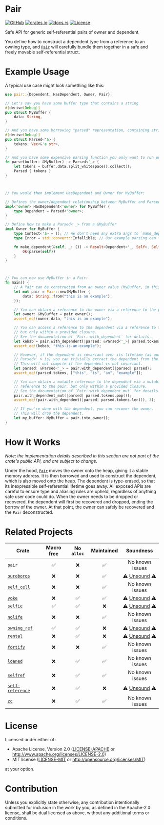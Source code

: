 # Pair

<!-- Badges -->
[![GitHub](https://img.shields.io/badge/Source-ijchen/pair-FFD639?labelColor=555555&logo=github)](https://github.com/ijchen/pair)
[![crates.io](https://img.shields.io/crates/v/pair?logo=rust)](https://crates.io/crates/pair)
[![docs.rs](https://img.shields.io/docsrs/pair?logo=docs.rs)](https://docs.rs/pair)
[![License](https://img.shields.io/crates/l/pair)](#)

Safe API for generic self-referential pairs of owner and dependent.

You define how to construct a dependent type from a reference to an owning type,
and [`Pair`] will carefully bundle them together in a safe and freely movable
self-referential struct.

# Example Usage

A typical use case might look something like this:
```rust
use pair::{Dependent, HasDependent, Owner, Pair};

// Let's say you have some buffer type that contains a string
#[derive(Debug)]
pub struct MyBuffer {
    data: String,
}

// And you have some borrowing "parsed" representation, containing string slices
#[derive(Debug)]
pub struct Parsed<'a> {
    tokens: Vec<&'a str>,
}

// And you have some expensive parsing function you only want to run once
fn parse(buffer: &MyBuffer) -> Parsed<'_> {
    let tokens = buffer.data.split_whitespace().collect();
    Parsed { tokens }
}



// You would then implement HasDependent and Owner for MyBuffer:

// Defines the owner/dependent relationship between MyBuffer and Parsed<'_>
impl<'owner> HasDependent<'owner> for MyBuffer {
    type Dependent = Parsed<'owner>;
}

// Define how to make a Parsed<'_> from a &MyBuffer
impl Owner for MyBuffer {
    type Context<'a> = (); // We don't need any extra args to `make_dependent`
    type Error = std::convert::Infallible; // Our example parsing can't fail

    fn make_dependent(&self, _: ()) -> Result<Dependent<'_, Self>, Self::Error> {
        Ok(parse(self))
    }
}



// You can now use MyBuffer in a Pair:
fn main() {
    // A Pair can be constructed from an owner value (MyBuffer, in this example)
    let mut pair = Pair::new(MyBuffer {
        data: String::from("this is an example"),
    });

    // You can obtain a reference to the owner via a reference to the pair
    let owner: &MyBuffer = pair.owner();
    assert_eq!(owner.data, "this is an example");

    // You can access a reference to the dependent via a reference to the pair,
    // but only within a provided closure.
    // See the documentation of `Pair::with_dependent` for details.
    let kebab = pair.with_dependent(|parsed: &Parsed<'_>| parsed.tokens.join("-"));
    assert_eq!(kebab, "this-is-an-example");

    // However, if the dependent is covariant over its lifetime (as our example
    // Parsed<'_> is) you can trivially extract the dependent from the closure.
    // This will not compile if the dependent is not covariant.
    let parsed: &Parsed<'_> = pair.with_dependent(|parsed| parsed);
    assert_eq!(parsed.tokens, ["this", "is", "an", "example"]);

    // You can obtain a mutable reference to the dependent via a mutable
    // reference to the pair, but only within a provided closure.
    // See the documentation of `Pair::with_dependent_mut` for details.
    pair.with_dependent_mut(|parsed| parsed.tokens.pop());
    assert_eq!(pair.with_dependent(|parsed| parsed.tokens.len()), 3);

    // If you're done with the dependent, you can recover the owner.
    // This will drop the dependent.
    let my_buffer: MyBuffer = pair.into_owner();
}
```

# How it Works

*Note: the implementation details described in this section are not part of the
crate's public API, and are subject to change.*

Under the hood, [`Pair`] moves the owner onto the heap, giving it a stable
memory address. It is then borrowed and used to construct the dependent, which
is also moved onto the heap. The dependent is type-erased, so that its
inexpressible self-referential lifetime goes away. All exposed APIs are careful
to ensure type and aliasing rules are upheld, regardless of anything safe user
code could do. When the owner needs to be dropped or recovered, the dependent
will first be recovered and dropped, ending the borrow of the owner. At that
point, the owner can safely be recovered and the `Pair` deconstructed.

# Related Projects

| Crate | Macro free | No `alloc` | Maintained | Soundness |
| ----- | :--------: | :-------------: | :--------: | :-------: |
| `pair` | ✅ | ❌ | ✅ | No known issues |
| [`ouroboros`](https://crates.io/crates/ouroboros) | ❌ | ❌ | ✅ | ⚠️ [Unsound](https://github.com/someguynamedjosh/ouroboros/issues/122) ⚠️ |
| [`self_cell`](https://crates.io/crates/self_cell) | ❌ | ❌ | ✅ | No known issues |
| [`yoke`](https://crates.io/crates/yoke) | ❌ | ✅ | ✅ | ⚠️ [Unsound](https://github.com/unicode-org/icu4x/issues/2095) ⚠️ |
| [`selfie`](https://crates.io/crates/selfie) | ✅ | ✅ | ❌ | ⚠️ [Unsound](https://github.com/prokopyl/selfie?tab=readme-ov-file#abandoned-this-crate-is-unsound-and-no-longer-maintained_) ⚠️ |
| [`nolife`](https://crates.io/crates/nolife) | ❌ | ❌ | ✅ | No known issues |
| [`owning_ref`](https://crates.io/crates/owning_ref) | ✅ | ✅ | ❌ | ⚠️ [Unsound](https://github.com/Kimundi/owning-ref-rs/issues/77) ⚠️ |
| [`rental`](https://crates.io/crates/rental) | ❌ | ✅ | ❌ | ⚠️ [Unsound](https://github.com/Voultapher/self_cell?tab=readme-ov-file#related-projects) ⚠️ |
| [`fortify`](https://crates.io/crates/fortify) | ❌ | ❌ | ✅ | No known issues |
| [`loaned`](https://crates.io/crates/loaned) | ❌ | ✅ | ✅ | No known issues |
| [`selfref`](https://crates.io/crates/selfref) | ❌ | ✅ | ✅ | No known issues |
| [`self-reference`](https://crates.io/crates/self-reference) | ❌ | ✅ | ❌ | ⚠️ [Unsound](https://github.com/ArtBlnd/self-reference/issues/1) ⚠️ |
| [`zc`](https://crates.io/crates/zc) | ❌ | ✅ | ✅ | No known issues |

# License

Licensed under either of:

- Apache License, Version 2.0 ([LICENSE-APACHE](LICENSE-APACHE) or
  <http://www.apache.org/licenses/LICENSE-2.0>)
- MIT license ([LICENSE-MIT](LICENSE-MIT) or
  <http://opensource.org/licenses/MIT>)

at your option.

# Contribution

Unless you explicitly state otherwise, any contribution intentionally submitted
for inclusion in the work by you, as defined in the Apache-2.0 license, shall be
dual licensed as above, without any additional terms or conditions.

<!--
docs.rs documentation links for rendered markdown (ex, on GitHub)
These are overridden when include_str!(..)'d in lib.rs
-->
[`Pair`]: https://docs.rs/pair/0.2.0/pair/struct.Pair.html
